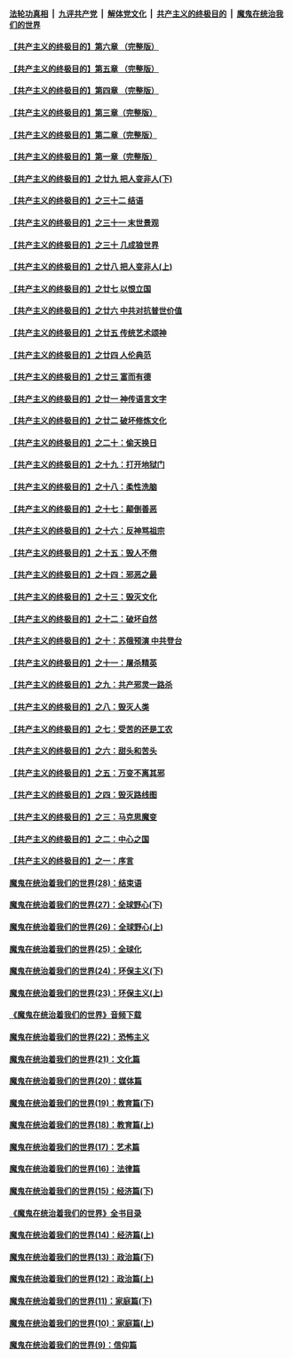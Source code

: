 ####  [法轮功真相](../../../../basic/blob/master/README.md?t=04061201) &nbsp;|&nbsp; [九评共产党](../../../../9ping.md/blob/master/README.md?t=04061201) &nbsp;|&nbsp; [解体党文化](../../../../jtdwh.md/blob/master/README.md?t=04061201)  &nbsp;|&nbsp; [共产主义的终极目的](../../../../gczydzjmd.md/blob/master/README.md?t=04061201) &nbsp;|&nbsp; [魔鬼在统治我们的世界](../../../../mgztzwmdsj.md/blob/master/README.md?t=04061201) 

#### [【共产主义的终极目的】第六章 （完整版）](../pages/nsc422/n11428913.md?t=04061201) 

#### [【共产主义的终极目的】第五章 （完整版）](../pages/nsc422/n11428912.md?t=04061201) 

#### [【共产主义的终极目的】第四章 （完整版）](../pages/nsc422/n11428907.md?t=04061201) 

#### [【共产主义的终极目的】第三章（完整版）](../pages/nsc422/n11428848.md?t=04061201) 

#### [【共产主义的终极目的】第二章（完整版）](../pages/nsc422/n11428831.md?t=04061201) 

#### [【共产主义的终极目的】第一章（完整版）](../pages/nsc422/n11417651.md?t=04061201) 

#### [【共产主义的终极目的】之廿九 把人变非人(下)](../pages/nsc422/n11344140.md?t=04061201) 

#### [【共产主义的终极目的】之三十二 结语](../pages/nsc422/n11360535.md?t=04061201) 

#### [【共产主义的终极目的】之三十一 末世景观](../pages/nsc422/n11351129.md?t=04061201) 

#### [【共产主义的终极目的】之三十 几成狼世界](../pages/nsc422/n11348280.md?t=04061201) 

#### [【共产主义的终极目的】之廿八 把人变非人(上)](../pages/nsc422/n11340492.md?t=04061201) 

#### [【共产主义的终极目的】之廿七 以恨立国](../pages/nsc422/n11336944.md?t=04061201) 

#### [【共产主义的终极目的】之廿六 中共对抗普世价值](../pages/nsc422/n11324785.md?t=04061201) 

#### [【共产主义的终极目的】之廿五 传统艺术颂神](../pages/nsc422/n11296396.md?t=04061201) 

#### [【共产主义的终极目的】之廿四 人伦典范](../pages/nsc422/n11296397.md?t=04061201) 

#### [【共产主义的终极目的】之廿三 富而有德](../pages/nsc422/n11283598.md?t=04061201) 

#### [【共产主义的终极目的】之廿一 神传语言文字](../pages/nsc422/n11263265.md?t=04061201) 

#### [【共产主义的终极目的】之廿二 破坏修炼文化](../pages/nsc422/n11245728.md?t=04061201) 

#### [【共产主义的终极目的】之二十：偷天换日](../pages/nsc422/n11238846.md?t=04061201) 

#### [【共产主义的终极目的】之十九：打开地狱门](../pages/nsc422/n11206376.md?t=04061201) 

#### [【共产主义的终极目的】之十八：柔性洗脑](../pages/nsc422/n11199994.md?t=04061201) 

#### [【共产主义的终极目的】之十七：颠倒善恶](../pages/nsc422/n11179782.md?t=04061201) 

#### [【共产主义的终极目的】之十六：反神骂祖宗](../pages/nsc422/n11166798.md?t=04061201) 

#### [【共产主义的终极目的】之十五：毁人不倦](../pages/nsc422/n11166792.md?t=04061201) 

#### [【共产主义的终极目的】之十四：邪恶之最](../pages/nsc422/n11150249.md?t=04061201) 

#### [【共产主义的终极目的】之十三：毁灭文化](../pages/nsc422/n11135227.md?t=04061201) 

#### [【共产主义的终极目的】之十二：破坏自然](../pages/nsc422/n11135214.md?t=04061201) 

#### [【共产主义的终极目的】之十：苏俄预演 中共登台](../pages/nsc422/n11118424.md?t=04061201) 

#### [【共产主义的终极目的】之十一：屠杀精英](../pages/nsc422/n11118442.md?t=04061201) 

#### [【共产主义的终极目的】之九：共产邪灵一路杀](../pages/nsc422/n11114139.md?t=04061201) 

#### [【共产主义的终极目的】之八：毁灭人类](../pages/nsc422/n11108503.md?t=04061201) 

#### [【共产主义的终极目的】之七：受苦的还是工农](../pages/nsc422/n11101809.md?t=04061201) 

#### [【共产主义的终极目的】之六：甜头和苦头](../pages/nsc422/n11096971.md?t=04061201) 

#### [【共产主义的终极目的】之五：万变不离其邪](../pages/nsc422/n11091285.md?t=04061201) 

#### [【共产主义的终极目的】之四：毁灭路线图](../pages/nsc422/n11086284.md?t=04061201) 

#### [【共产主义的终极目的】之三：马克思魔变](../pages/nsc422/n11061941.md?t=04061201) 

#### [【共产主义的终极目的】之二：中心之国](../pages/nsc422/n11047728.md?t=04061201) 

#### [【共产主义的终极目的】之一：序言](../pages/nsc422/n11086077.md?t=04061201) 

#### [魔鬼在统治着我们的世界(28)：结束语](../pages/nsc422/n10936246.md?t=04061201) 

#### [魔鬼在统治着我们的世界(27)：全球野心(下)](../pages/nsc422/n10928319.md?t=04061201) 

#### [魔鬼在统治着我们的世界(26)：全球野心(上)](../pages/nsc422/n10900318.md?t=04061201) 

#### [魔鬼在统治着我们的世界(25)：全球化](../pages/nsc422/n10788205.md?t=04061201) 

#### [魔鬼在统治着我们的世界(24)：环保主义(下)](../pages/nsc422/n10695307.md?t=04061201) 

#### [魔鬼在统治着我们的世界(23)：环保主义(上)](../pages/nsc422/n10688613.md?t=04061201) 

#### [《魔鬼在统治着我们的世界》音频下载](../pages/nsc422/n10635553.md?t=04061201) 

#### [魔鬼在统治着我们的世界(22)：恐怖主义](../pages/nsc422/n10614727.md?t=04061201) 

#### [魔鬼在统治着我们的世界(21)：文化篇](../pages/nsc422/n10597706.md?t=04061201) 

#### [魔鬼在统治着我们的世界(20)：媒体篇](../pages/nsc422/n10586579.md?t=04061201) 

#### [魔鬼在统治着我们的世界(19)：教育篇(下)](../pages/nsc422/n10564808.md?t=04061201) 

#### [魔鬼在统治着我们的世界(18)：教育篇(上)](../pages/nsc422/n10526970.md?t=04061201) 

#### [魔鬼在统治着我们的世界(17)：艺术篇](../pages/nsc422/n10499093.md?t=04061201) 

#### [魔鬼在统治着我们的世界(16)：法律篇](../pages/nsc422/n10485969.md?t=04061201) 

#### [魔鬼在统治着我们的世界(15)：经济篇(下)](../pages/nsc422/n10469975.md?t=04061201) 

#### [《魔鬼在统治着我们的世界》全书目录](../pages/nsc422/n10464261.md?t=04061201) 

#### [魔鬼在统治着我们的世界(14)：经济篇(上)](../pages/nsc422/n10457370.md?t=04061201) 

#### [魔鬼在统治着我们的世界(13)：政治篇(下)](../pages/nsc422/n10448270.md?t=04061201) 

#### [魔鬼在统治着我们的世界(12)：政治篇(上)](../pages/nsc422/n10444576.md?t=04061201) 

#### [魔鬼在统治着我们的世界(11)：家庭篇(下)](../pages/nsc422/n10440961.md?t=04061201) 

#### [魔鬼在统治着我们的世界(10)：家庭篇(上)](../pages/nsc422/n10435448.md?t=04061201) 

#### [魔鬼在统治着我们的世界(9)：信仰篇](../pages/nsc422/n10432159.md?t=04061201) 


